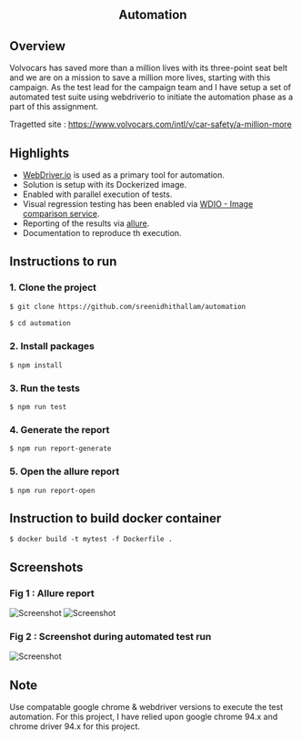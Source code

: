 <h2 align="center">Automation</h2>

## Overview
Volvocars has saved more than a million lives with its three-point seat belt and we are on a mission  to save a million more lives, starting with this campaign. As the test lead for the campaign  team and I have setup a set of automated test suite using webdriverio to initiate the automation phase as a part of this assignment.  

Tragetted site :  https://www.volvocars.com/intl/v/car-safety/a-million-more

## Highlights

- [WebDriver.io](https://webdriver.io/) is used as a primary tool for automation.
- Solution is setup with its Dockerized image.
- Enabled with parallel execution of tests.  
- Visual regression testing has been enabled via [WDIO - Image comparison service](https://webdriver.io/docs/wdio-image-comparison-service/).
- Reporting of the results via [allure](http://allure.qatools.ru/).
- Documentation to reproduce th execution.


## Instructions to run

### 1. Clone the project
```bash
$ git clone https://github.com/sreenidhithallam/automation
```

```bash
$ cd automation
```

### 2. Install packages

```
$ npm install
```

### 3. Run the tests

```
$ npm run test
```

### 4. Generate the report

```
$ npm run report-generate
```

### 5. Open the allure report

```
$ npm run report-open
```

## Instruction to build docker container

```
$ docker build -t mytest -f Dockerfile .
```

##  Screenshots

  ### Fig 1 : Allure report
  ![Screenshot](https://github.com/sreenidhithallam/automation/blob/master/screenshots/allureReport_1.png)
  ![Screenshot](https://github.com/sreenidhithallam/automation/blob/master/screenshots/allureReport_2.png)
  
  ### Fig 2 : Screenshot during automated test run
  ![Screenshot](https://github.com/sreenidhithallam/automation/blob/master/screenshots/electric.png)
  
  ## Note
  Use compatable google chrome & webdriver versions to execute the test automation. For this project, I have relied upon google chrome 94.x and chrome driver 94.x  for this project. 

